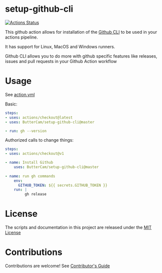 # setup-github-cli

[![Actions Status](https://github.com/ButterCam/setup-github-cli/workflows/Build%20%26%20Test/badge.svg)](https://github.com/ButterCam/setup-github-cli/actions)

This github action allows for installation of the [Github CLI](https://github.com/cli/cli) to be used in your actions pipeline.

It has support for Linux, MacOS and Windows runners.

Github CLI allows you to do more with github specific features like releases, issues and pull requests in your Github Action workflow

# Usage

See [action.yml](action.yml)

Basic:
```yaml
steps:
- uses: actions/checkout@latest
- uses: ButterCam/setup-github-cli@master

- run: gh --version
```

Authorized calls to change things:
```yaml
steps:
- uses: actions/checkout@v1

- name: Install Github
    uses: ButterCam/setup-github-cli@master
    
- name: run gh commands
    env:
      GITHUB_TOKEN: ${{ secrets.GITHUB_TOKEN }}
    run: |
         gh release
```

# License

The scripts and documentation in this project are released under the [MIT License](LICENSE)

# Contributions

Contributions are welcome!  See [Contributor's Guide](docs/contributors.md)
